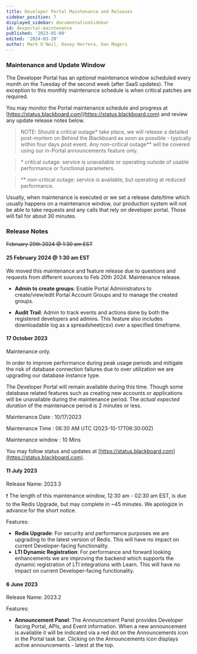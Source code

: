 ```yaml
---
title: Developer Portal Maintenance and Releases
sidebar_position: 7
displayed_sidebar: documentationSidebar
id: devportal-maintenance
published: '2023-05-09'
edited: '2024-03-20'
author: Mark O'Neil, Davey Herrera, Dan Magers
---
```


<VersioningTracker frontMatter={frontMatter}/>

### Maintenance and Update Window

The Developer Portal has an _optional_ maintenance window scheduled every month on the Tuesday of the second week (after SaaS updates). The exception to this monthly maintenance schedule is when critical patches are required.

You may monitor the Portal maintenance schedule and progress at [https://status.blackboard.com](https://status.blackboard.com) and review any update release notes below.

> NOTE: Should a critical outage\* take place, we will release a detailed post-mortem on Behind the Blackboard as soon as possible - typically within four days post event. Any non-critical outage\*\* will be covered using our in-Portal announcements feature only.

> \* critical outage: service is unavailable or operating outside of usable performance or functional parameters.

> \*\* non-critical outage: service is available, but operating at reduced performance.

Usually, when maintenance is executed or we set a release date/time which usually happens on a maintenance window, our production system will not be able to take requests and any calls that rely on developer portal. Those will fail for about 30 minutes.

### Release Notes

~~February 20th 2024 @ 1:30 am EST~~

#### 25 February 2024 @ 1:30 am EST

We moved this maintenance and feature release due to questions and requests from different sources to Feb 20th 2024. Maintenance release.

- **Admin to create groups**: Enable Portal Administrators to create/view/edit Portal Account Groups and to manage the created groups.

- **Audit Trail**: Admin to track events and actions done by both the registered developers and admins. This feature also includes downloadable log as a spreadsheet(csv) over a specified timeframe.

#### 17 October 2023

Maintenance only.

In order to improve performance during peak usage periods and mitigate the risk of database connection failures due to over utilization we are upgrading our database instance type.

The Developer Portal will remain available during this time. Though some database related features such as creating new accounts or applications will be unavailable during the maintenance period. The _actual expected duration_ of the maintenance period is 2 minutes or less.

Maintenance Date : 10/17/2023

Maintenance Time : 06:30 AM UTC (2023-10-17T06:30:00Z)

Maintenance window : 10 Mins

You may follow status and updates at [https://status.blackboard.com](https://status.blackboard.com).

#### 11 July 2023

Release Name: 2023.3

:exclamation: The length of this maintenance window, 12:30 am - 02:30 am EST, is due to the Redis Upgrade, but may complete in ~45 minutes. We apologize in advance for the short notice.

Features:

- **Redis Upgrade**: For security and performance purposes we are upgrading to the latest version of Redis. This will have no impact on current Developer-facing functionality.
- **LTI Dynamic Registration**: For performance and forward looking enhancements we are improving the backend which supports the dynamic registration of LTI integrations with Learn. This will have no impact on current Developer-facing functionality.

#### 6 June 2023

Release Name: 2023.2

Features:

- **Announcement Panel**: The Announcement Panel provides Developer facing Portal, APIs, and Event information. When a new announcement is available it will be indicated via a red dot on the Announcements icon in the Portal task bar. Clicking on the Announcements icon displays active announcements - latest at the top.

<AuthorBox frontMatter={frontMatter}/>
